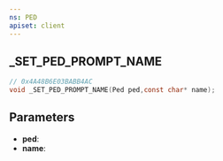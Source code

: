 ```yaml
---
ns: PED
apiset: client
---
```

## _SET_PED_PROMPT_NAME

```c
// 0x4A48B6E03BABB4AC
void _SET_PED_PROMPT_NAME(Ped ped,const char* name);
```


## Parameters
* **ped**:
* **name**: